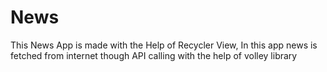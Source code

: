 # News
This News App is made with the Help of Recycler View,
In this app news is fetched from internet though API calling with the help of volley library
